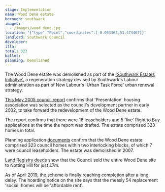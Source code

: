 ```yaml
---
stage: Implementation 
name: Wood Dene estate 
borough: southwark
images:
  - /images/wood_dene.jpg
location: '{"type":"Point","coordinates":[-0.063363,51.474467]}'
landlord: Southwark Council
developer:
itla:
total: 323
ballot:
planning: Demolished
---
```

The Wood Dene estate was demolished as part of the ['Southwark Estates Initiative'](https://embed.verite.co/timeline/?source=0Aprl6XcACewydEhRaWFOLVBfUjBSVW1HUGVZNEhGeFE&font=Bevan-PotanoSans&maptype=toner&lang=en&hash_bookmark=true&start_zoom_adjust=2&height=650#1), a regeneration strategy devised by Southwark's Labour administration as part of New Labour's 'Urban Task Force' urban renewal strategy. 

[This May 2005 council report](https://moderngov.southwark.gov.uk/Data/Executive/20050523/Agenda/Item%2011%20-%20Wooddene%20EstateRegeneration%20-%20Update.pdf) confirms that 'Presentation' housing association was selected as the council's development partner in early 2002, to take forward the redevelopment of the Wood Dene estate. 

The report confirms that there were 16 leaseholders and 5 'live' Right to Buy applications at the time the report was drafted. The estate comprised 323 homes in total.


Planning application [documents](https://moderngov.southwark.gov.uk/documents/s38968/Report.pdf) confirm that the Wood Dene estate comprised 323 council homes within two interlocking blocks, of which 7 were council leaseholders. The estate was demolished in 2007. 


[Land Registry deeds](https://crappistmartin.github.io/images/LRegisterWoodDene.pdf) show that the Council sold the entire Wood Dene site to Notting Hill for just £7m. 

As of April 2019, the scheme is finally reaching completion after a long delay. The hoarding notice on the site says that the measly 54 replacement 'social' homes will be 'affordable rent'.

